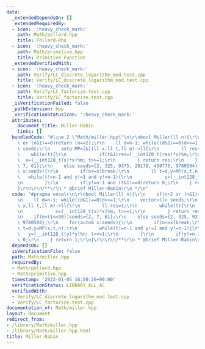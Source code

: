 ```yaml
---
data:
  _extendedDependsOn: []
  _extendedRequiredBy:
  - icon: ':heavy_check_mark:'
    path: Math/pollard.hpp
    title: Pollard-Rho
  - icon: ':heavy_check_mark:'
    path: Math/primitive.hpp
    title: Primitive Function
  _extendedVerifiedWith:
  - icon: ':heavy_check_mark:'
    path: Verify/LC_discrete_logarithm_mod.test.cpp
    title: Verify/LC_discrete_logarithm_mod.test.cpp
  - icon: ':heavy_check_mark:'
    path: Verify/LC_factorize.test.cpp
    title: Verify/LC_factorize.test.cpp
  _isVerificationFailed: false
  _pathExtension: hpp
  _verificationStatusIcon: ':heavy_check_mark:'
  attributes:
    document_title: Miller-Rabin
    links: []
  bundledCode: "#line 2 \"Math/miller.hpp\"\n\r\nbool Miller(ll n){\r\n    if(n<2\
    \ or (n&1)==0)return (n==2);\r\n    ll d=n-1; while((d&1)==0)d>>=1;\r\n    vector<ll>\
    \ seeds;\r\n    auto MP=[&](ll x,ll t,ll m)->ll{\r\n        ll res=1;\r\n    \
    \    while(t){\r\n            if(t&1)res=(__int128_t(res)*x)%m;\r\n          \
    \  x=(__int128_t(x)*x)%m; t>>=1;\r\n        } return res;\r\n    };\r\n    if(n<(1<<30))seeds={2,\
    \ 7, 61};\r\n    else seeds={2, 325, 9375, 28178, 450775, 9780504};\r\n    for(auto&\
    \ x:seeds){\r\n        if(n<=x)break;\r\n        ll t=d,y=MP(x,t,n);\r\n     \
    \   while(t!=n-1 and y!=1 and y!=n-1){\r\n            y=(__int128_t(y)*y)%n; t<<=1;\r\
    \n        }\r\n        if(y!=n-1 and (t&1)==0)return 0;\r\n    } return 1;\r\n\
    }\r\n\r\n/**\r\n * @brief Miller-Rabin\r\n */\n"
  code: "#pragma once\r\n\r\nbool Miller(ll n){\r\n    if(n<2 or (n&1)==0)return (n==2);\r\
    \n    ll d=n-1; while((d&1)==0)d>>=1;\r\n    vector<ll> seeds;\r\n    auto MP=[&](ll\
    \ x,ll t,ll m)->ll{\r\n        ll res=1;\r\n        while(t){\r\n            if(t&1)res=(__int128_t(res)*x)%m;\r\
    \n            x=(__int128_t(x)*x)%m; t>>=1;\r\n        } return res;\r\n    };\r\
    \n    if(n<(1<<30))seeds={2, 7, 61};\r\n    else seeds={2, 325, 9375, 28178, 450775,\
    \ 9780504};\r\n    for(auto& x:seeds){\r\n        if(n<=x)break;\r\n        ll\
    \ t=d,y=MP(x,t,n);\r\n        while(t!=n-1 and y!=1 and y!=n-1){\r\n         \
    \   y=(__int128_t(y)*y)%n; t<<=1;\r\n        }\r\n        if(y!=n-1 and (t&1)==0)return\
    \ 0;\r\n    } return 1;\r\n}\r\n\r\n/**\r\n * @brief Miller-Rabin\r\n */"
  dependsOn: []
  isVerificationFile: false
  path: Math/miller.hpp
  requiredBy:
  - Math/pollard.hpp
  - Math/primitive.hpp
  timestamp: '2022-01-05 16:50:26+09:00'
  verificationStatus: LIBRARY_ALL_AC
  verifiedWith:
  - Verify/LC_discrete_logarithm_mod.test.cpp
  - Verify/LC_factorize.test.cpp
documentation_of: Math/miller.hpp
layout: document
redirect_from:
- /library/Math/miller.hpp
- /library/Math/miller.hpp.html
title: Miller-Rabin
---
```

